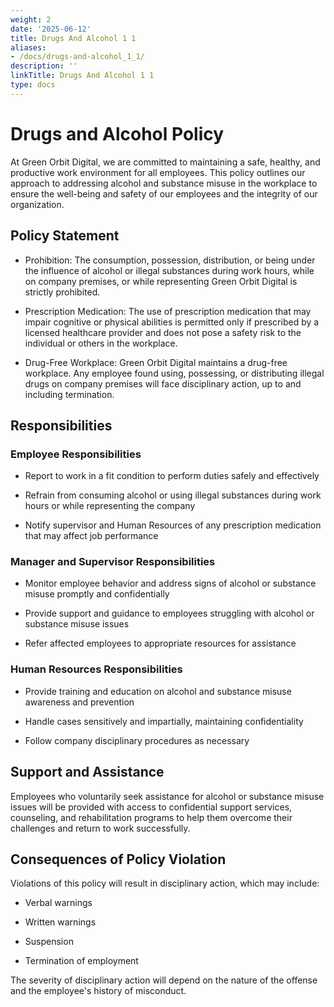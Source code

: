 ```yaml
---
weight: 2
date: '2025-06-12'
title: Drugs And Alcohol 1 1
aliases:
- /docs/drugs-and-alcohol_1_1/
description: ''
linkTitle: Drugs And Alcohol 1 1
type: docs
---
```


# Drugs and Alcohol Policy

At Green Orbit Digital, we are committed to maintaining a safe, healthy, and productive work environment for all employees. This policy outlines our approach to addressing alcohol and substance misuse in the workplace to ensure the well-being and safety of our employees and the integrity of our organization.

## Policy Statement

- Prohibition: The consumption, possession, distribution, or being under the influence of alcohol or illegal substances during work hours, while on company premises, or while representing Green Orbit Digital is strictly prohibited.

- Prescription Medication: The use of prescription medication that may impair cognitive or physical abilities is permitted only if prescribed by a licensed healthcare provider and does not pose a safety risk to the individual or others in the workplace.

- Drug-Free Workplace: Green Orbit Digital maintains a drug-free workplace. Any employee found using, possessing, or distributing illegal drugs on company premises will face disciplinary action, up to and including termination.

## Responsibilities

### Employee Responsibilities

- Report to work in a fit condition to perform duties safely and effectively

- Refrain from consuming alcohol or using illegal substances during work hours or while representing the company

- Notify supervisor and Human Resources of any prescription medication that may affect job performance

### Manager and Supervisor Responsibilities

- Monitor employee behavior and address signs of alcohol or substance misuse promptly and confidentially

- Provide support and guidance to employees struggling with alcohol or substance misuse issues

- Refer affected employees to appropriate resources for assistance

### Human Resources Responsibilities

- Provide training and education on alcohol and substance misuse awareness and prevention

- Handle cases sensitively and impartially, maintaining confidentiality

- Follow company disciplinary procedures as necessary

## Support and Assistance

Employees who voluntarily seek assistance for alcohol or substance misuse issues will be provided with access to confidential support services, counseling, and rehabilitation programs to help them overcome their challenges and return to work successfully.

## Consequences of Policy Violation

Violations of this policy will result in disciplinary action, which may include:

- Verbal warnings

- Written warnings

- Suspension

- Termination of employment

The severity of disciplinary action will depend on the nature of the offense and the employee's history of misconduct.